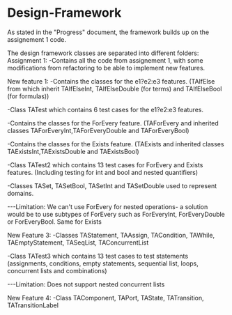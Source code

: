 # Design-Framework

As stated in the "Progress" document, the framework builds up on the assignement 1 code.

The design framework classes are separated into different folders:
Assignment 1:
-Contains all the code from assignement 1, with some modifications from refactoring to be able to implement new features.

New feature 1:
-Contains the classes for the e1?e2:e3 features.
(TAIfElse from which inherit TAIfElseInt, TAIfElseDouble (for terms) and TAIfElseBool (for formulas))

-Class TATest which contains 6 test cases for the e1?e2:e3 features.

-Contains the classes for the ForEvery feature.
(TAForEvery and inherited classes TAForEveryInt,TAForEveryDouble and TAForEveryBool)

-Contains the classes for the Exists feature. 
(TAExists and inherited classes TAExistsInt,TAExistsDouble and TAExistsBool)
  
-Class TATest2 which contains 13 test cases for ForEvery and Exists features.
(Including testing for int and bool and nested quantifiers)

-Classes TASet, TASetBool, TASetInt and TASetDouble used to represent domains.

---Limitation: We can't use ForEvery for nested operations- a solution would be to use subtypes of ForEvery such as ForEveryInt, ForEveryDouble or ForEveryBool. Same for Exists

New Feature 3:
-Classes TAStatement, TAAssign, TACondition, TAWhile, TAEmptyStatement, TASeqList, TAConcurrentList

-Class TATest3 which contains 13 test cases to test statements
(assignments, conditions, empty statements, sequential list, loops, concurrent lists and combinations)

---Limitation: Does not support nested concurrent lists

New Feature 4:
-Class TAComponent, TAPort, TAState, TATransition, TATransitionLabel

